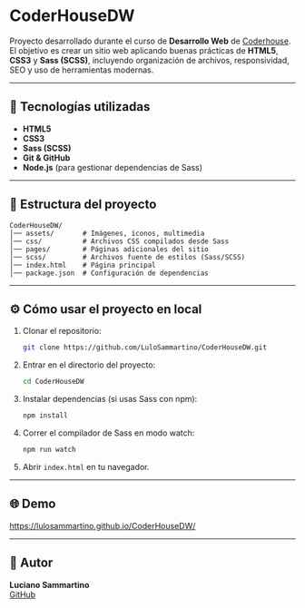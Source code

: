 # CoderHouseDW

Proyecto desarrollado durante el curso de **Desarrollo Web** de [Coderhouse](https://www.coderhouse.com/).  
El objetivo es crear un sitio web aplicando buenas prácticas de **HTML5**, **CSS3** y **Sass (SCSS)**, incluyendo organización de archivos, responsividad, SEO y uso de herramientas modernas.

---

## 🚀 Tecnologías utilizadas

- **HTML5**
- **CSS3**
- **Sass (SCSS)**
- **Git & GitHub**
- **Node.js** (para gestionar dependencias de Sass)

---

## 📂 Estructura del proyecto

```
CoderHouseDW/
│── assets/       # Imágenes, íconos, multimedia
│── css/          # Archivos CSS compilados desde Sass
│── pages/        # Páginas adicionales del sitio
│── scss/         # Archivos fuente de estilos (Sass/SCSS)
│── index.html    # Página principal
│── package.json  # Configuración de dependencias
```

---

## ⚙️ Cómo usar el proyecto en local

1. Clonar el repositorio:
   ```bash
   git clone https://github.com/LuloSammartino/CoderHouseDW.git
   ```
2. Entrar en el directorio del proyecto:
   ```bash
   cd CoderHouseDW
   ```
3. Instalar dependencias (si usas Sass con npm):
   ```bash
   npm install
   ```
4. Correr el compilador de Sass en modo watch:
   ```bash
   npm run watch
   ```
5. Abrir `index.html` en tu navegador.

---

## 🌐 Demo

https://lulosammartino.github.io/CoderHouseDW/

---

## 📧 Autor

**Luciano Sammartino**  
[GitHub](https://github.com/LuloSammartino)
